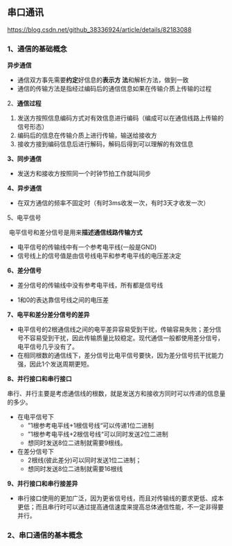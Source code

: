 ## 串口通讯

https://blog.csdn.net/github_38336924/article/details/82183088

### 1、通信的基础概念

**异步通信**

- 通信双方事先需要**约定**好信息的**表示方	法**和解析方法，做到一致
- 通信的传输方法是指经过编码后的通信信息如果在传输介质上传输的过程

2、**通信过程**

1. 发送方按照信息编码方式对有效信息进行编码（编成可以在通信线路上传输的信号形态）
2. 编码后的信息在传输介质上进行传输，输送给接收方
3. 接收方接到编码信息后进行解码，解码后得到可以理解的有效信息

**3、同步通信**

- 发送方和接收方按照同一个时钟节拍工作就叫同步

**4、异步通信**

- 在双方通信的频率不固定时（有时3ms收发一次，有时3天才收发一次）

5、电平信号

​	电平信号和差分信号是用来**描述通信线路传输方式**

- 电平信号的传输线中有一个参考电平线(一般是GND)
- 信号线上的信号值是由信号线电平和参考电平线的电压差决定

**6、差分信号**

- 差分信号的传输线中没有参考电平线，所有都是信号线

- 1和0的表达靠信号线之间的电压差

**7、电平和差分差分信号的差异**

- 电平信号的2根通信线之间的电平差异容易受到干扰，传输容易失败；差分信号不容易受到干扰，因此传输质量比较稳定。现代通信一般都使用差分信号，电平信号几乎没有了。
-  在相同根数的通信线下，差分信号比电平信号要快，因为差分信号抗干扰能力强，因此1个发送周期更短。

**8、并行接口和串行接口**

​	 串行、并行主要是考虑通信线的根数，就是发送方和接收方同时可以传递的信息量的多少。

- 在电平信号下
  - ”1根参考电平线+1根信号线“可以传递1位二进制
  - ”1根参考电平线+2根信号线“可以同时发送2位二进制
  - 想同时发送8位二进制就需要9根线。
- 在差分信号下
  - 2根线(彼此差分)可以同时发送1位二进制；
  - 想同时发送8位二进制就需要16根线

**9、并行接口和串行接差异**

- 串行接口使用的更加广泛，因为更省信号线，而且对传输线的要求更低、成本更低；而且串行时可以通过提高通信速度来提高总体通信性能，不一定非得要并行。





### 2、串口通信的基本概念